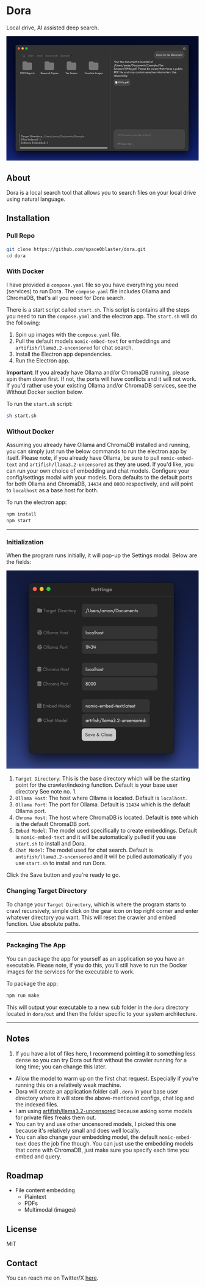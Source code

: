 # Dora

Local drive, AI assisted deep search.

![Dora hero image](readme-assets/hero.png)


## About
Dora is a local search tool that allows you to search files on your local drive using natural language.

## Installation

### Pull Repo
```bash
git clone https://github.com/space0blaster/dora.git
cd dora
```

### With Docker
I have provided a `compose.yaml` file so you have everything you need (services) to run Dora.
The `compose.yaml` file includes Ollama and ChromaDB, that's all you need for Dora search.

There is a start script called `start.sh`. This script is contains all the steps you need to run the `compose.yaml` and the electron app.
The `start.sh` will do the following:
1. Spin up images with the `compose.yaml` file.
2. Pull the default models `nomic-embed-text` for embeddings and `artifish/llama3.2-uncensored` for chat search.
3. Install the Electron app dependencies.
4. Run the Electron app.

**Important**: If you already have Ollama and/or ChromaDB running, please spin them down first. If not, the ports will have conflicts and it will not work. If you'd rather use your existing Ollama and/or ChromaDB services, see the Without Docker section below.

To run the `start.sh` script:
```bash
sh start.sh
```


### Without Docker
Assuming you already have Ollama and ChromaDB installed and running, you can simply just run the below commands to run the electron app by itself.
Please note, if you already have Ollama, be sure to pull `nomic-embed-text` and `artifish/llama3.2-uncensored` as they are used. If you'd like, you can run your own choice of embedding and chat models. Configure your config/settings modal with your models.
Dora defaults to the default ports for both Ollama and ChromaDB, `14434` and `8000` respectively, and will point to `localhost` as a base host for both.

To run the electron app:
```bash
npm install
npm start
```

---

### Initialization
When the program runs initially, it will pop-up the Settings modal. Below are the fields:

![Settings Modal](readme-assets/settings.png)

1. `Target Directory`: This is the base directory which will be the starting point for the crawler/indexing function. Default is your base user directory See note no. 1.
2. `Ollama Host`: The host where Ollama is located. Default is `localhost`.
3. `Ollama Port`: The port for Ollama. Default is `11434` which is the default Ollama port.
4. `Chroma Host`: The host where ChromaDB is located. Default is `8000` which is the default ChromaDB port.
5. `Embed Model`: The model used specifically to create embeddings. Default is `nomic-embed-text` and it will be automatically pulled if you use `start.sh` to install and Dora.
6. `Chat Model`: The model used for chat search. Default is `antifish/llama3.2-uncensored` and it will be pulled automatically if you use `start.sh` to install and run Dora.

Click the Save button and you're ready to go.

### Changing Target Directory
To change your `Target Directory`, which is where the program starts to crawl recursively, simple click on the gear icon on top right corner and enter whatever directory you want.
This will reset the crawler and embed function.
Use absolute paths.

---

### Packaging The App
You can package the app for yourself as an application so you have an executable. Please note, if you do this, you'll still have to run the Docker images for the services for the executable to work.

To package the app:
```bash
npm run make
```

This will output your executable to a new sub folder in the `dora` directory located in `dora/out` and then the folder specific to your system architecture.

---


## Notes
1. If you have a lot of files here, I recommend pointing it to something less dense so you can try Dora out first without the crawler running for a long time; you can change this later.

* Allow the model to warm up on the first chat request. Especially if you're running this on a relatively weak machine.
* Dora will create an application folder call `.dora` in your base user directory where it will store the above-mentioned configs, chat log and the indexed files.
* I am using [artifish/llama3.2-uncensored](https://ollama.com/artifish/llama3.2-uncensored) because asking some models for private files freaks them out.
* You can try and use other uncensored models, I picked this one because it's relatively small and does well locally.
* You can also change your embedding model, the default `nomic-embed-text` does the job fine though. You can just use the embedding models that come with ChromaDB, just make sure you specify each time you embed and query.

## Roadmap
* File content embedding
  * Plaintext
  * PDFs 
  * Multimodal (images)

## License
MIT

## Contact
You can reach me on Twitter/X [here](https://x.com/amantsegai).
